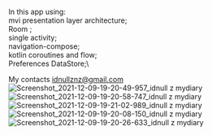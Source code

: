 In this app using:\
mvi presentation layer architecture;\
Room ;\
single activity;\
navigation-compose;\
kotlin coroutines and flow;\
Preferences DataStore;\ 

My contacts idnullznz@gmail.com
![Screenshot_2021-12-09-19-20-49-957_idnull z mydiary](https://user-images.githubusercontent.com/79408666/145405244-c1930959-1f48-4bda-a8f6-d0b833294852.jpg)
![Screenshot_2021-12-09-19-20-58-747_idnull z mydiary](https://user-images.githubusercontent.com/79408666/145405257-1e1600cd-301e-41af-84d3-794ecd88b9a1.jpg)
![Screenshot_2021-12-09-19-21-02-989_idnull z mydiary](https://user-images.githubusercontent.com/79408666/145405265-96f6a132-9daf-4054-8a41-c97c71532f52.jpg)
![Screenshot_2021-12-09-19-20-08-150_idnull z mydiary](https://user-images.githubusercontent.com/79408666/145405270-31e9776e-345a-4c5f-9309-287af74eee5a.jpg)
![Screenshot_2021-12-09-19-20-26-633_idnull z mydiary](https://user-images.githubusercontent.com/79408666/145405274-e03e83e5-a767-44c8-bcb4-2bd3e2fbab78.jpg)

